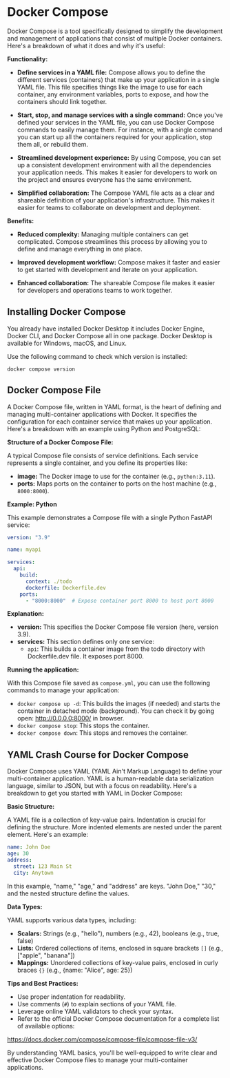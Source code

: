 # Docker Compose

Docker Compose is a tool specifically designed to simplify the development and management of applications that consist of multiple Docker containers. Here's a breakdown of what it does and why it's useful:

**Functionality:**

* **Define services in a YAML file:**  Compose allows you to define the different services (containers) that make up your application in a single YAML file. This file specifies things like the image to use for each container, any environment variables, ports to expose, and how the containers should link together.

* **Start, stop, and manage services with a single command:**  Once you've defined your services in the YAML file, you can use Docker Compose commands to easily manage them. For instance, with a single command you can start up all the containers required for your application, stop them all, or rebuild them.

* **Streamlined development experience:**  By using Compose, you can set up a consistent development environment with all the dependencies your application needs. This makes it easier for developers to work on the project and ensures everyone has the same environment.

* **Simplified collaboration:**  The Compose YAML file acts as a clear and shareable definition of your application's infrastructure. This makes it easier for teams to collaborate on development and deployment.

**Benefits:**

* **Reduced complexity:**  Managing multiple containers can get complicated. Compose streamlines this process by allowing you to define and manage everything in one place.

* **Improved development workflow:**  Compose makes it faster and easier to get started with development and iterate on your application.

* **Enhanced collaboration:**  The shareable Compose file makes it easier for developers and operations teams to work together.

## Installing Docker Compose

You already have installed Docker Desktop it includes Docker Engine, Docker CLI, and Docker Compose all in one package. Docker Desktop is available for Windows, macOS, and Linux.

Use the following command to check which version is installed:

    docker compose version

## Docker Compose File

A Docker Compose file, written in YAML format, is the heart of defining and managing multi-container applications with Docker. It specifies the configuration for each container service that makes up your application. Here's a breakdown with an example using Python and PostgreSQL:

**Structure of a Docker Compose File:**

A typical Compose file consists of service definitions. Each service represents a single container, and you define its properties like:

* **image:** The Docker image to use for the container (e.g., `python:3.11`).
* **ports:** Maps ports on the container to ports on the host machine (e.g., `8000:8000`).


**Example: Python**

This example demonstrates a Compose file with a single Python FastAPI service:

```yaml
version: "3.9"

name: myapi

services:
  api:
    build:
      context: ./todo
      dockerfile: Dockerfile.dev
    ports:
      - "8000:8000"  # Expose container port 8000 to host port 8000  

```

**Explanation:**

* **version:** This specifies the Docker Compose file version (here, version 3.9).
* **services:** This section defines only one service:
    * `api`: This builds a container image from the todo directory with Dockerfile.dev file. It exposes port 8000.
    

**Running the application:**

With this Compose file saved as `compose.yml`, you can use the following commands to manage your application:

* `docker compose up -d`: This builds the images (if needed) and starts the container in detached mode (background). You can check it by going open: http://0.0.0.0:8000/ in browser.
* `docker compose stop`: This stops the container.
* `docker compose down`: This stops and removes the container.

## YAML Crash Course for Docker Compose

Docker Compose uses YAML (YAML Ain't Markup Language) to define your multi-container application. YAML is a human-readable data serialization language, similar to JSON, but with a focus on readability. Here's a breakdown to get you started with YAML in Docker Compose:

**Basic Structure:**

A YAML file is a collection of key-value pairs. Indentation is crucial for defining the structure. More indented elements are nested under the parent element. Here's an example:

```yaml
name: John Doe
age: 30
address:
  street: 123 Main St
  city: Anytown
```

In this example, "name," "age," and "address" are keys. "John Doe," "30," and the nested structure define the values.

**Data Types:**

YAML supports various data types, including:

* **Scalars:** Strings (e.g., "hello"), numbers (e.g., 42), booleans (e.g., true, false)
* **Lists:** Ordered collections of items, enclosed in square brackets `[]` (e.g., ["apple", "banana"])
* **Mappings:** Unordered collections of key-value pairs, enclosed in curly braces `{}` (e.g., {name: "Alice", age: 25})


**Tips and Best Practices:**

* Use proper indentation for readability.
* Use comments (`#`) to explain sections of your YAML file.
* Leverage online YAML validators to check your syntax.
* Refer to the official Docker Compose documentation for a complete list of available options: 

https://docs.docker.com/compose/compose-file/compose-file-v3/

By understanding YAML basics, you'll be well-equipped to write clear and effective Docker Compose files to manage your multi-container applications.

